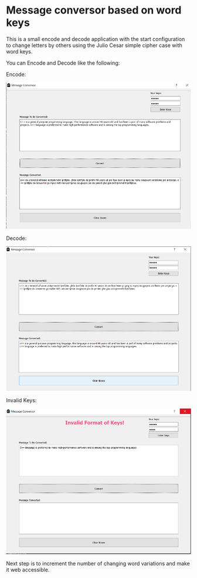 # Message conversor based on word keys

This is a small encode and decode application with the start configuration to change letters by others using the Julio Cesar  simple cipher case with word keys.

You can Encode and Decode like the following:

Encode:

![alt tag](https://github.com/patriciadourado/freemessage/blob/master/img/converted.png)

Decode:

![alt tag](https://github.com/patriciadourado/freemessage/blob/master/img/converted_.png)

Invalid Keys:

![alt tag](https://github.com/patriciadourado/freemessage/blob/master/img/invalidKeys.png)

Next step is to increment the number of changing word variations and make it web accessible.